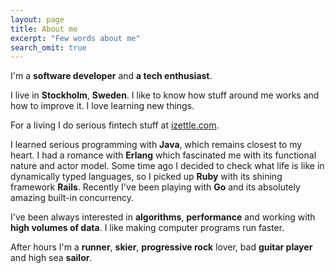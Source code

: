 ```yaml
---
layout: page
title: About me
excerpt: "Few words about me"
search_omit: true
---
```


I'm a **software developer** and **a tech enthusiast**.

I live in **Stockholm**, **Sweden**. I like to know how stuff around me works and how to improve it. I love learning new things.

For a living I do serious fintech stuff at [izettle.com](https://www.izettle.com/?stay).

I learned serious programming with **Java**, which remains closest to my heart. I had a romance with **Erlang** which fascinated me with its functional nature and actor model. Some time ago I decided to check what life is like in dynamically typed languages, so I picked up **Ruby** with its shining framework **Rails**. Recently I've been playing with **Go** and its absolutely amazing built-in concurrency.

I've been always interested in **algorithms**, **performance** and working with **high volumes of data**. I like making computer programs run faster.

After hours I'm a **runner**, **skier**, **progressive rock** lover, bad **guitar player** and high sea **sailor**.
